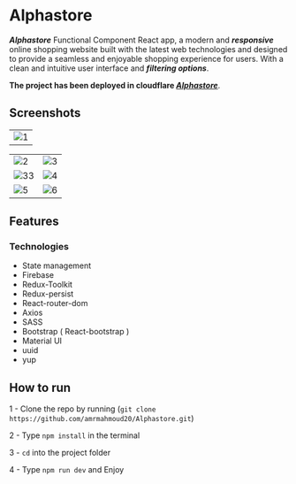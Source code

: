 # Alphastore

**_Alphastore_** Functional Component React app, a modern and **_responsive_** online shopping website built with the latest web technologies and designed to provide a seamless and enjoyable shopping experience for users. With a clean and intuitive user interface and **_filtering options_**.

**The project has been deployed in cloudflare _[Alphastore](https://alphastore.pages.dev/)_**.

## Screenshots

|                                                                                                       |
| :---------------------------------------------------------------------------------------------------- |
| ![1](https://github.com/amrmahmoud20/alphastore/assets/83710148/80a0cb62-b408-4027-be72-54eda904128e) |

|                                                                                                       |                                                                                                       |
| :---------------------------------------------------------------------------------------------------- | :---------------------------------------------------------------------------------------------------: |
| ![2](https://github.com/amrmahmoud20/alphastore/assets/83710148/eadf6e1d-ecbf-4bf4-8677-5d8c40de7c26) | ![3](https://github.com/amrmahmoud20/alphastore/assets/83710148/bdf86cd2-350d-4bc6-aa19-6a45e98be632) |
| ![33](https://github.com/amrmahmoud20/alphastore/assets/83710148/2f47bf32-f82e-4851-ae7d-34c3561177dd) | ![4](https://github.com/amrmahmoud20/alphastore/assets/83710148/68fe2032-76ec-460f-86d5-023ee1addd4e) |
| ![5](https://github.com/amrmahmoud20/alphastore/assets/83710148/d0971129-7d6a-427e-9623-54178a747bbb) | ![6](https://github.com/amrmahmoud20/alphastore/assets/83710148/d895731f-9c77-4896-b810-24c9e2913d41) |

## Features

### Technologies

- State management
- Firebase
- Redux-Toolkit
- Redux-persist
- React-router-dom
- Axios
- SASS
- Bootstrap ( React-bootstrap )
- Material UI
- uuid
- yup

## How to run

1 - Clone the repo by running (`git clone https://github.com/amrmahmoud20/Alphastore.git`)

2 - Type `npm install` in the terminal

3 - `cd` into the project folder

4 - Type `npm run dev` and Enjoy

